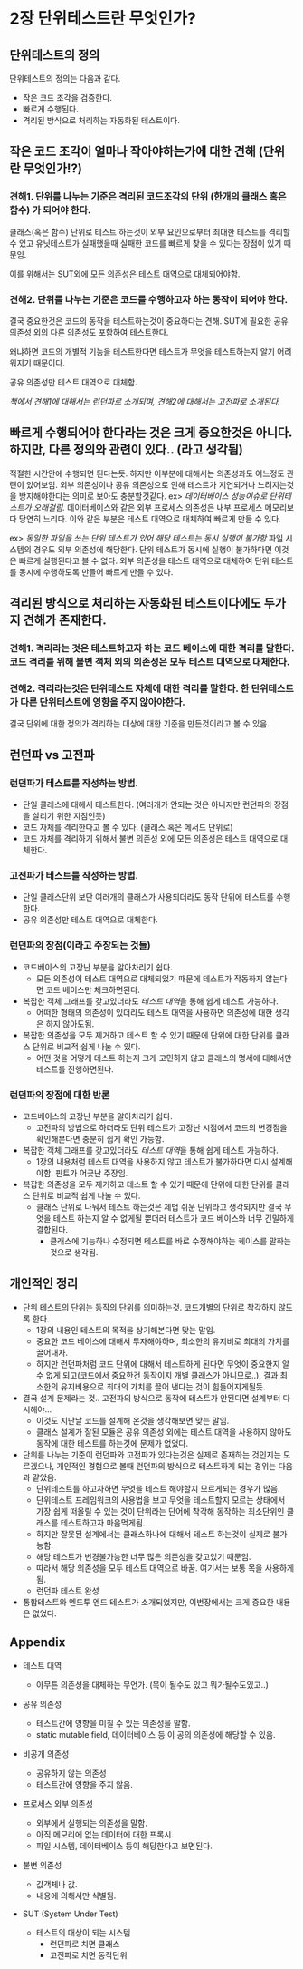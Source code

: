 # 2장 단위테스트란 무엇인가?
## 단위테스트의 정의

단위테스트의 정의는 다음과 같다.

* 작은 코드 조각을 검증한다.
* 빠르게 수행된다.
* 격리된 방식으로 처리하는 자동화된 테스트이다.

## 작은 코드 조각이 얼마나 작아야하는가에 대한 견해 (단위란 무엇인가!?)

### 견해1. 단위를 나누는 기준은 격리된 코드조각의 단위 (한개의 클래스 혹은 함수) 가 되어야 한다.

클래스(혹은 함수) 단위로 테스트 하는것이 외부 요인으로부터 최대한 테스트를 격리할 수 있고 유닛테스트가 실패했을때 실패한 코드를 빠르게 찾을 수 있다는 장점이 있기 때문임.

이를 위해서는 SUT외에 모든 의존성은 테스트 대역으로 대체되어야함.

### 견해2. 단위를 나누는 기준은 코드를 수행하고자 하는 동작이 되어야 한다.

결국 중요한것은 코드의 동작을 테스트하는것이 중요하다는 견해.
SUT에 필요한 공유 의존성 외의 다른 의존성도 포함하여 테스트한다.

왜냐하면 코드의 개별적 기능을 테스트한다면 테스트가 무엇을 테스트하는지 알기 어려워지기 때문이다. 

공유 의존성만 테스트 대역으로 대체함.

*책에서 견해1에 대해서는 런던파로 소개되며, 견해2에 대해서는 고전파로 소개된다.*

## 빠르게 수행되어야 한다라는 것은 크게 중요한것은 아니다. 하지만, 다른 정의와 관련이 있다.. (라고 생각됨)

적절한 시간안에 수행되면 된다는듯.
하지만 이부분에 대해서는 의존성과도 어느정도 관련이 있어보임.
외부 의존성이나 공유 의존성으로 인해 테스트가 지연되거나 느려지는것을 방지해야한다는 의미로 보아도 충분할것같다.
ex> *데이터베이스 성능이슈로 단위테스트가 오래걸림.*
    데이터베이스와 같은 외부 프로세스 의존성은 내부 프로세스 메모리보다 당연히 느리다. 이와 같은 부분은 테스트 대역으로 대체하여 빠르게 만들 수 있다.

ex> *동일한 파일을 쓰는 단위 테스트가 있어 해당 테스트는 동시 실행이 불가함*
    파일 시스템의 경우도 외부 의존성에 해당한다. 단위 테스트가 동시에 실행이 불가하다면 이것은 빠르게 실행된다고 볼 수 없다. 외부 의존성을 테스트 대역으로 대체하여 단위 테스트를 동시에 수행하도록 만들어 빠르게 만들 수 있다.

## 격리된 방식으로 처리하는 자동화된 테스트이다에도 두가지 견해가 존재한다.

### 견해1. 격리라는 것은 테스트하고자 하는 코드 베이스에 대한 격리를 말한다. 코드 격리를 위해 불변 객체 외의 의존성은 모두 테스트 대역으로 대체한다.

### 견해2. 격리라는것은 단위테스트 자체에 대한 격리를 말한다. 한 단위테스트가 다른 단위테스트에 영향을 주지 않아야한다.

결국 단위에 대한 정의가 격리하는 대상에 대한 기준을 만든것이라고 볼 수 있음.

## 런던파 vs 고전파

### 런던파가 테스트를 작성하는 방법.
- 단일 클레스에 대헤서 테스트한다. (여러개가 안되는 것은 아니지만 런던파의 장점을 살리기 위한 지침인듯)
- 코드 자체를 격리한다고 볼 수 있다. (클래스 혹은 메서드 단위로)
- 코드 자체를 격리하기 위해서 불변 의존성 외에 모든 의존성은 테스트 대역으로 대체한다.

### 고전파가 테스트를 작성하는 방법.
- 단일 클래스단위 보단 여러개의 클래스가 사용되더라도 동작 단위에 테스트를 수행한다.
- 공유 의존성만 테스트 대역으로 대체한다.

### 런던파의 장점(이라고 주장되는 것들)
- 코드베이스의 고장난 부분을 알아차리기 쉽다.
    - 모든 의존성이 테스트 대역으로 대체되었기 때문에 테스트가 작동하지 않는다면 코드 베이스만 체크하면된다.
- 복잡한 객체 그래프를 갖고있더라도 *테스트 대역*을 통해 쉽게 테스트 가능하다.
    - 어떠한 형태의 의존성이 있더라도 테스트 대역을 사용하면 의존성에 대한 생각은 하지 않아도됨.
- 복잡한 의존성을 모두 제거하고 테스트 할 수 있기 때문에 단위에 대한 단위를 클래스 단위로 비교적 쉽게 나눌 수 있다.
    - 어떤 것을 어떻게 테스트 하는지 크게 고민하지 않고 클래스의 명세에 대해서만 테스트를 진행하면된다.

### 런던파의 장점에 대한 반론
- 코드베이스의 고장난 부분을 알아차리기 쉽다.
    - 고전파의 방법으로 하더라도 단위 테스트가 고장난 시점에서 코드의 변경점을 확인해본다면 충분히 쉽게 확인 가능함.
- 복잡한 객체 그래프를 갖고있더라도 *테스트 대역*을 통해 쉽게 테스트 가능하다.
    - 1장의 내용처럼 테스트 대역을 사용하지 않고 테스트가 불가하다면 다시 설계해야함. 핀트가 어긋난 주장임.
- 복잡한 의존성을 모두 제거하고 테스트 할 수 있기 때문에 단위에 대한 단위를 클래스 단위로 비교적 쉽게 나눌 수 있다.
    - 클래스 단위로 나눠서 테스트 하는것은 제법 쉬운 단위라고 생각되지만 결국 무엇을 테스트 하는지 알 수 없게될 뿐더러 테스트가 코드 베이스와 너무 긴밀하게 결합된다.
        - 클래스에 기능하나 수정되면 테스트를 바로 수정해야하는 케이스를 말하는것으로 생각됨.

## 개인적인 정리
- 단위 테스트의 단위는 동작의 단위를 의미하는것. 코드개별의 단위로 착각하지 않도록 한다.
    - 1장의 내용인 테스트의 목적을 상기해본다면 맞는 말임.
    - 중요한 코드 베이스에 대해서 투자해야하며, 최소한의 유지비로 최대의 가치를 끌어내자.
    - 하지만 런던파처럼 코드 단위에 대해서 테스트하게 된다면 무엇이 중요한지 알 수 없게 되고(코드에서 중요한건 동작이지 개별 클래스가 아니므로..), 결과 최소한의 유지비용으로 최대의 가치를 끌어 낸다는 것이 힘들어지게될듯.
- 결국 설계 문제라는 것.. 고전파의 방식으로 동작에 테스트가 안된다면 설계부터 다시해야...
    - 이것도 지난날 코드를 설계해 온것을 생각해보면 맞는 말임.
    - 클래스 설계가 잘된 모듈은 공유 의존성 외에는 테스트 대역을 사용하지 않아도 동작에 대한 테스트를 하는것에 문제가 없었다.
- 단위를 나누는 기준이 런던파와 고전파가 있다는것은 실제로 존재하는 것인지는 모르겠으나, 개인적인 경험으로 볼때 런던파의 방식으로 테스트하게 되는 경위는 다음과 같았음.
    - 단위테스트를 하고자하면 무엇을 테스트 해야할지 모르게되는 경우가 많음.
    - 단위테스트 프레임워크의 사용법을 보고 무엇을 테스트할지 모르는 상태에서 가장 쉽게 떠올릴 수 있는 것이 단위라는 단어에 착각해 동작하는 최소단위인 클래스를 테스트하고자 마음먹게됨.
    - 하지만 잘못된 설계에서는 클래스하나에 대해서 테스트 하는것이 실제로 불가능함.
    - 해당 테스트가 변경불가능한 너무 많은 의존성을 갖고있기 때문임.
    - 따라서 해당 의존성을 모두 테스트 대역으로 바꿈. 여기서는 보통 목을 사용하게됨.
    - 런던파 테스트 완성
- 통합테스트와 엔드투 엔드 테스트가 소개되었지만, 이번장에서는 크게 중요한 내용은 없었다.


## Appendix
- 테스트 대역
  - 아무튼 의존성을 대체하는 무언가. (목이 될수도 있고 뭐가될수도있고..)

- 공유 의존성
  - 테스트간에 영향을 미칠 수 있는 의존성을 말함.
  - static mutable field, 데이터베이스 등 이 공의 의존성에 해당할 수 있음.

- 비공개 의존성
  - 공유하지 않는 의존성
  - 테스트간에 영향을 주지 않음.

- 프로세스 외부 의존성
  - 외부에서 실행되는 의존성을 말함.
  - 아직 메모리에 없는 데이터에 대한 프록시.
  - 파일 시스템, 데이터베이스 등이 해당한다고 보면된다.

- 불변 의존성
  - 값객체나 값.
  - 내용에 의해서만 식별됨.

- SUT (System Under Test)
  - 테스트의 대상이 되는 시스템
    - 런던파로 치면 클래스
    - 고전파로 치면 동작단위
